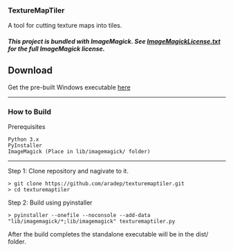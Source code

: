 
### TextureMapTiler
A tool for cutting texture maps into tiles.

##### This project is bundled with **ImageMagick**. See [ImageMagickLicense.txt](./ImageMagickLicense.txt) for the full ImageMagick license.

## Download
Get the pre-built Windows executable [here](https://github.com/aradep/texturemaptiler/releases)

---------------
### How to Build

Prerequisites

    Python 3.x
    PyInstaller
    ImageMagick (Place in lib/imagemagick/ folder)

---------------

Step 1: Clone repository and nagivate to it.

	> git clone https://github.com/aradep/texturemaptiler.git
	> cd texturemaptiler

Step 2: Build using pyinstaller

	> pyinstaller --onefile --noconsole --add-data "lib/imagemagick/*;lib/imagemagick" texturemaptiler.py

After the build completes the standalone executable will be in the dist/ folder.
